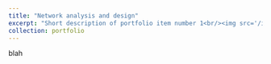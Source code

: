 ```yaml
---
title: "Network analysis and design"
excerpt: "Short description of portfolio item number 1<br/><img src='/images/500x300.png'>"
collection: portfolio
---
```


blah